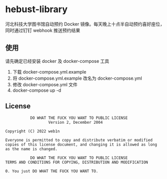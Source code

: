 # hebust-library

河北科技大学图书馆自动预约 Docker 镜像。每天晚上十点半自动预约喜好座位，同时通过钉钉 webhook 推送预约结果

## 使用

请先确定已经安装 docker 及 docker-compose 工具

1. 下载 docker-compose.yml.example
2. 将 docker-compose.yml.example 改名为 docker-compose.yml
3. 修改 docker-compose.yml 文件
4. docker-compose up -d

## License

```
           DO WHAT THE FUCK YOU WANT TO PUBLIC LICENSE
                   Version 2, December 2004

Copyright (C) 2022 web1n

Everyone is permitted to copy and distribute verbatim or modified
copies of this license document, and changing it is allowed as long
as the name is changed.

           DO WHAT THE FUCK YOU WANT TO PUBLIC LICENSE
TERMS AND CONDITIONS FOR COPYING, DISTRIBUTION AND MODIFICATION

0. You just DO WHAT THE FUCK YOU WANT TO.
```
